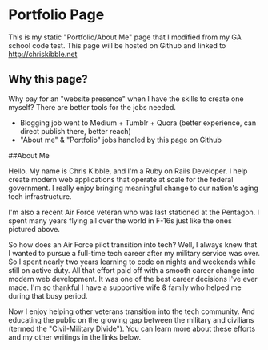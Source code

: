 # Portfolio Page
This is my static "Portfolio/About Me" page that I modified from my GA school code test. This page will be hosted on Github and linked to http://chriskibble.net

## Why this page?
Why pay for an "website presence" when I have the skills to create one myself? There are better tools for the jobs needed.

- Blogging job went to Medium + Tumblr + Quora (better experience, can direct publish there, better reach)
- "About me" & "Portfolio" jobs handled by this page on Github

##About Me

Hello. My name is Chris Kibble, and I'm a Ruby on Rails Developer. I help create modern web applications that operate at scale for the federal government. I really enjoy bringing meaningful change to our nation's aging tech infrastructure.

I'm also a recent Air Force veteran who was last stationed at the Pentagon. I spent many years flying all over the world in F-16s just like the ones pictured above.

So how does an Air Force pilot transition into tech? Well, I always knew that I wanted to pursue a full-time tech career after my military service was over. So I spent nearly two years learning to code on nights and weekends while still on active duty. All that effort paid off with a smooth career change into modern web development. It was one of the best career decisions I've ever made. I'm so thankful I have a supportive wife &amp; family who helped me during that busy period.

Now I enjoy helping other veterans transition into the tech community. And educating the public on the growing gap between the military and civilians (termed the "Civil-Military Divide"). You can learn more about these efforts and my other writings in the links below.